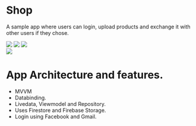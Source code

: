 # Shop
A sample app where users can login, upload products and exchange it with other users if they chose. 


![](https://i.imgur.com/7skvvRZ.png) ![](https://i.imgur.com/oqye0AK.png) ![](https://i.imgur.com/G46ywRw.png)  
![](https://imgur.com/a/geiiq2h) 

# App Architecture and features. 

* MVVM
* Databinding. 
* Livedata, Viewmodel and Repository.
* Uses Firestore and Firebase Storage. 
* Login using Facebook and Gmail. 




